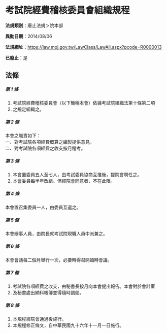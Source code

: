 # 考試院經費稽核委員會組織規程

**法規類別**：廢止法規＞院本部

**異動日期**：2014/08/06  

**法規網址**：https://law.moj.gov.tw/LawClass/LawAll.aspx?pcode=R0000013

**已廢止**：是



## 法條
##### 第 1 條
1. 考試院經費稽核委員會（以下簡稱本會）依據考試院組織法第十條第二項
1. 之規定組織之。

##### 第 2 條
本會之職責如下：  
一、對考試院各項經費概算之編製提供意見。  
二、對考試院各項經費之收支按月稽考。  

##### 第 3 條
1. 本會置委員五人至七人，由考試委員協商互推後，提院會聘任之。
1. 本會委員每半年改組。但經院會同意者，不在此限。

##### 第 4 條
本會置召集委員一人，由委員互選之。

##### 第 5 條
本會辦事人員，由院長就考試院現職人員中派兼之。

##### 第 6 條
本會會議每二個月舉行一次，必要時得召開臨時會議。

##### 第 7 條
1. 考試院各項經費之收支，由秘書長按月向本會提出報告。本會對於會計室
1. 及秘書處出納科帳簿並得隨時調閱。

##### 第 8 條
1. 本規程經院會通過後施行。
1. 本規程修正條文，自中華民國九十六年十一月一日施行。


